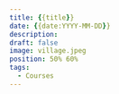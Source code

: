 ```yaml
---
title: {{title}}
date: {{date:YYYY-MM-DD}}
description: 
draft: false
image: village.jpeg
position: 50% 60%
tags:
  - Courses
---
```

